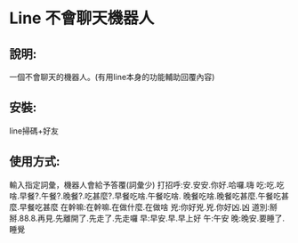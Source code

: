 # Line 不會聊天機器人

## 說明:
一個不會聊天的機器人。(有用line本身的功能輔助回覆內容)
## 安裝:
line掃碼+好友
## 使用方式:
輸入指定詞彙，機器人會給予答覆(詞彙少)
打招呼:安.安安.你好.哈囉.嗨
吃:吃.吃啥.早餐?.午餐?.晚餐?.吃甚麼?.早餐吃啥.午餐吃啥. 晚餐吃啥.晚餐吃甚麼.午餐吃甚麼.早餐吃甚麼
在幹嘛:在幹嘛.在做什麼.在做啥
兇:你好兇.兇.你好凶.凶
道別:掰掰.88.8.再見.先離開了.先走了.先走囉
早:早安.早.早上好
午:午安
晚:晚安.要睡了.睡覺

